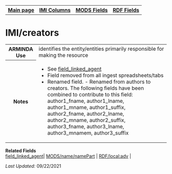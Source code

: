 <!DOCTYPE html>
<html>

<body>
<table style="width:100%">
  <tr>
    <th><a href="index.md">Main page</a></th>
	<th><a href="IMI.md">IMI Columns</a></th>
    <th><a href="MODS.md">MODS Fields</a></th>
    <th><a href="RDF.md">RDF Fields</a></th>
  </tr>
</table>

<h1>IMI/creators</h1>
<table>
<tr>
	<th>ARMINDA Use</th>
	<td>identifies the entity/entities primarily responsible for making the resource</td>
</tr>
<tr>
	<th>Notes</th>
	<td>
		<ul>
			<li>See <a href="field_linked_agent.md">field_linked_agent</a></li>
			<li>Field removed from all ingest spreadsheets/tabs</li>
			<li>Renamed field. - Renamed from authors to creators. 
			The following fields have been combined to contribute to this field: 
			author1_fname, author1_lname, author1_mname, author1_suffix, author2_fname, author2_lname, author2_mname, 				author2_suffix, author3_fname, author3_lname, author3_mnamem, author3_suffix</li>
		</ul>
	</td>
</tr>
</table>
	<dt><b>Related Fields</b></dt>
		<a href="field_linked_agent.md" class ="magic-button" title="[definition]">field_linked_agent</a>| <a href="mods.name.md">MODS/name/namePart</a> | <a href="rdf.field_linked_agent.md">RDF/local:adv</a> |
</dl>
<p><i>Last Updated: </i>09/22/2021</p>
</body>
</html>
